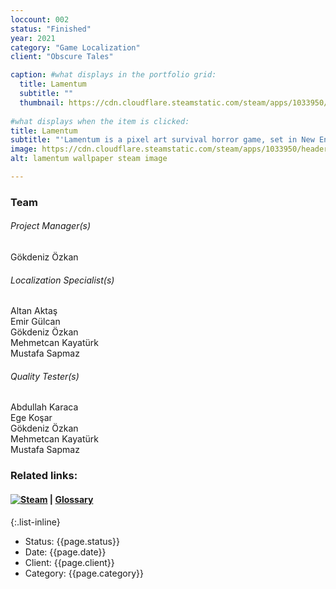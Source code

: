 ```yaml
---
loccount: 002
status: "Finished"
year: 2021
category: "Game Localization"
client: "Obscure Tales"

caption: #what displays in the portfolio grid:
  title: Lamentum
  subtitle: ""
  thumbnail: https://cdn.cloudflare.steamstatic.com/steam/apps/1033950/header.jpg
  
#what displays when the item is clicked:
title: Lamentum
subtitle: "'Lamentum is a pixel art survival horror game, set in New England in the mid-nineteenth century.' – Steam Store Page"
image: https://cdn.cloudflare.steamstatic.com/steam/apps/1033950/header.jpg
alt: lamentum wallpaper steam image

---
```

### Team
###### Project Manager(s)
Gökdeniz Özkan
###### Localization Specialist(s)
Altan Aktaş  
Emir Gülcan  
Gökdeniz Özkan  
Mehmetcan Kayatürk  
Mustafa Sapmaz
###### Quality Tester(s)
Abdullah Karaca  
Ege Koşar  
Gökdeniz Özkan  
Mehmetcan Kayatürk  
Mustafa Sapmaz  

### Related links:
#### [![Steam](https://store.cloudflare.steamstatic.com/public/images/v6/logo_steam_footer.png)](https://store.steampowered.com/app/1033950/Lamentum/)  |  [Glossary](https://docs.google.com/spreadsheets/d/1R2pvatM9Nd5puMpw2INbtL6j7uGjZefL5l0HUyIkvS0/edit?usp=sharing)
{:.list-inline}
- Status: {{page.status}}
- Date: {{page.date}}
- Client: {{page.client}}
- Category: {{page.category}}